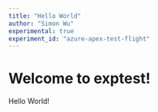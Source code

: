 ```yaml
---
title: "Hello World"
author: "Simon Wu"
experimental: true
experiment_id: "azure-apex-test-flight"
---
```

# Welcome to exptest!
Hello World!
